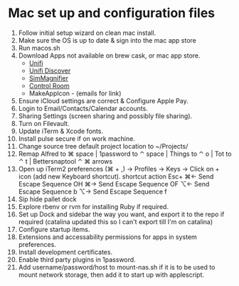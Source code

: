 # Mac set up and configuration files

1. Follow initial setup wizard on clean mac install.
2. Make sure the OS is up to date & sign into the mac app store
3. Run macos.sh 
4. Download Apps not available on brew cask, or mac app store.
    - [Unifi](https://www.ui.com/download/unifi/unifi-ap-ac-lite)
    - [Unifi Discover](https://www.ui.com/download/utilities/default/default/ubiquiti-discovery-tool-chrome-app)
    - [SimMagnifier](http://www.microedition.biz/simMagnifier/index.html)
    - [Control Room](https://github.com/twostraws/ControlRoom?utm_campaign=iOS%2BDev%2BWeekly&utm_medium=web&utm_source=iOS%2BDev%2BWeekly%2BIssue%2B443)
    - MakeAppIcon - (emails for link)
5. Ensure iCloud settings are correct & Configure Apple Pay.
6. Login to Email/Contacts/Calendar accounts.
7. Sharing Settings (screen sharing and possibly file sharing).
8. Turn on Filevault.
9. Update iTerm & Xcode fonts.
10. Install pulse secure if on work machine.
11. Change source tree default project location to ~/Projects/
12. Remap Alfred to ⌘ space | 1password to ⌃ space | Things to ⌃ o | Tot to ⌃ t | Bettersnaptool ⌃ ⌘ arrows 
13. Open up iTerm2 preferences (⌘ + ,) -> Profiles -> Keys -> Click on + icon (add new Keyboard shortcut).
    shortcut	action	Esc+
    ⌘←	Send Escape Sequence	OH
    ⌘→	Send Escape Sequence	OF
    ⌥←	Send Escape Sequence	b
    ⌥→	Send Escape Sequence	f
14. Sip hide pallet dock
15. Explore rbenv or rvm for installing Ruby if required.
16. Set up Dock and sidebar the way you want, and export it to the repo if required (catalina updated this so I can't export till I'm on catalina)
17. Configure startup items.
18. Extensions and accessability permissions for apps in system preferences.
19. Install development certificates.
20. Enable third party plugins in 1password.
21. Add username/password/host to mount-nas.sh if it is to be used to mount network storage, then add it to start up with applescript.
